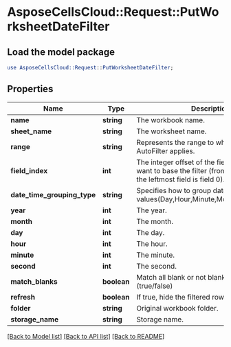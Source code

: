 # AsposeCellsCloud::Request::PutWorksheetDateFilter 

## Load the model package
```perl
use AsposeCellsCloud::Request::PutWorksheetDateFilter;
```

## Properties
Name | Type | Description | Notes
------------ | ------------- | ------------- | -------------
**name** | **string** | The workbook name. |
**sheet_name** | **string** | The worksheet name. |
**range** | **string** | Represents the range to which the specified AutoFilter applies. |
**field_index** | **int** | The integer offset of the field on which you want to base the filter (from the left of the list; the leftmost field is field 0). |
**date_time_grouping_type** | **string** | Specifies how to group dateTime values(Day,Hour,Minute,Month,Second,Year). |
**year** | **int** | The year. |
**month** | **int** | The month. |
**day** | **int** | The day. |
**hour** | **int** | The hour. |
**minute** | **int** | The minute. |
**second** | **int** | The second. |
**match_blanks** | **boolean** | Match all blank or not blank cell in the list.(true/false) |
**refresh** | **boolean** | If true, hide the filtered rows. |
**folder** | **string** | Original workbook folder. |
**storage_name** | **string** | Storage name. |  

[[Back to Model list]](../README.md#documentation-for-requests) [[Back to API list]](../README.md#documentation-for-api-endpoints) [[Back to README]](../README.md)

